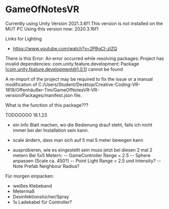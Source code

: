 # GameOfNotesVR

Currently using Unity Version 2021.3.6f1
This version is not installed on the MUT PC
Using this version now: 2020.3.16f1

Links for Lighting

- https://www.youtube.com/watch?v=2PBgCl-zIZQ


There is this Error:
An error occurred while resolving packages:
  Project has invalid dependencies:
    com.unity.feature.development: Package [com.unity.feature.development@1.0.1] cannot be found

A re-import of the project may be required to fix the issue or a manual modification of C:/Users/Student/Desktop/Creative-Coding-VR-1819/Offenhäußer-Tim/GameOfNotesVR-VR-version/Packages/manifest.json file.

What is the function of this package???


TODOOOOO 18.1.23

- ein Info Blatt machen, wo die Bedienung drauf steht, falls ich nicht immer bei der Installation sein kann.

- scale ändern, dass man sich auf 5 mal 5 meter bewegen kann
- ausprobieren, wie es eingestellt sein muss jetzt bei diesen 2 mal 2 metern
Bei 5x5 Metern:
-- GameController Range = 2.5
-- Sphere anpassen (Scale ca. 450?)
-- Point Light Range = 2.5 und Intensity?
-- Note Prefab Neighbour Radius?


Für morgen einpacken:
- weißes Klebeband
- Metermaß
- Desinfektionstücher/Spray
- 1x Ladekabel für Controller?